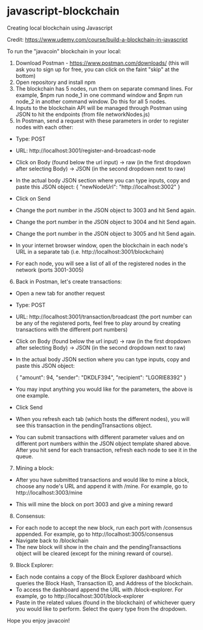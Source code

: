 # javascript-blockchain
Creating local blockchain using Javascript

Credit: https://www.udemy.com/course/build-a-blockchain-in-javascript

To run the "javacoin" blockchain in your local:

1. Download Postman - https://www.postman.com/downloads/ (this will ask you to sign up for free, you can click on the faint "skip" at the bottom)
2. Open repository and install npm
3. The blockchain has 5 nodes, run them on separate command lines. For example, $npm run node_1 in one command window and $npm run node_2 in another command window. Do this for all 5 nodes.
4. Inputs to the blockchain API will be managed through Postman using JSON to hit the endpoints (from file networkNodes.js)
5. In Postman, send a request with these parameters in order to register nodes with each other:

- Type: POST

- URL: http://localhost:3001/register-and-broadcast-node

- Click on Body (found below the url input) -> raw (in the first dropdown after selecting Body) -> JSON (in the second dropdown next to raw)

- In the actual body JSON section where you can type inputs, copy and paste this JSON object:
    {
    "newNodeUrl": "http://localhost:3002"
    }
    
- Click on Send

- Change the port number in the JSON object to 3003 and hit Send again.

- Change the port number in the JSON object to 3004 and hit Send again.

- Change the port number in the JSON object to 3005 and hit Send again.

- In your internet browser window, open the blockchain in each node's URL in a separate tab (i.e. http://localhost:3001/blockchain)

- For each node, you will see a list of all of the registered nodes in the network (ports 3001-3005)

6. Back in Postman, let's create transactions:

- Open a new tab for another request

- Type: POST

- URL: http://localhost:3001/transaction/broadcast (the port number can be any of the registered ports, feel free to play around by creating transactions with the different port numbers)

- Click on Body (found below the url input) -> raw (in the first dropdown after selecting Body) -> JSON (in the second dropdown next to raw)

- In the actual body JSON section where you can type inputs, copy and paste this JSON object:
  
  {
      "amount": 94,
      "sender": "DKDLF394",
      "recipient": "LGORIE8392"
  }

- You may input anything you would like for the parameters, the above is one example. 

- Click Send

- When you refresh each tab (which hosts the different nodes), you will see this transaction in the pendingTransactions object.

- You can submit transactions with different parameter values and on different port numbers within the JSON object template shared above. After you hit send for each transaction, refresh each node to see it in the queue.

7. Mining a block:

- After you have submitted transactions and would like to mine a block, choose any node's URL and append it with /mine. For example, go to http://localhost:3003/mine

- This will mine the block on port 3003 and give a mining reward
  
8. Consensus:

- For each node to accept the new block, run each port with /consensus appended. For example, go to  http://localhost:3005/consensus
- Navigate back to /blockchain
- The new block will show in the chain and the pendingTransactions object will be cleared (except for the mining reward of course).



9. Block Explorer:

- Each node contains a copy of the Block Explorer dashboard which queries the Block Hash, Transaction ID, and Address of the blockchain. 
- To access the dashboard append the URL with /block-explorer. For example, go to http://localhost:3001/block-explorer
- Paste in the related values (found in the blockchain) of whichever query you would like to perform. Select the query type from the dropdown. 

  
Hope you enjoy javacoin! 
  
